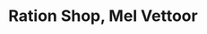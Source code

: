 ---
title: "Ration Shop, Mel Vettoor"
url: /puthenchantha/ration-shop-mel-vettoor/
shop: convenience
---